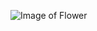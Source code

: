 ![Image of Flower](https://images.pexels.com/photos/736230/pexels-photo-736230.jpeg?auto=compress&cs=tinysrgb&dpr=1&w=500)
